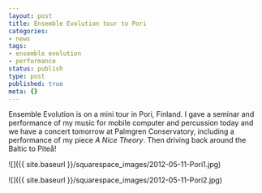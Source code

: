 ```yaml
---
layout: post
title: Ensemble Evolution tour to Pori
categories:
- news
tags:
- ensemble evolution
- performance
status: publish
type: post
published: true
meta: {}
---
```


Ensemble Evolution is on a mini tour in Pori, Finland. I gave a seminar and performance of my music for mobile computer and percussion today and we have a concert tomorrow at Palmgren Conservatory, including a performance of my piece _A Nice Theory_. Then driving back around the Baltic to Piteå!

![]({{ site.baseurl }}/squarespace_images/2012-05-11-Pori1.jpg)

![]({{ site.baseurl }}/squarespace_images/2012-05-11-Pori2.jpg)
